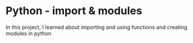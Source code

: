 # Python - import & modules

In this project, I learned about importing and using functions and creating
modules in python
